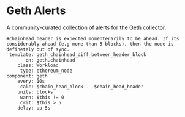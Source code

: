 # Geth Alerts

A community-curated collection of alerts for the [Geth collector](https://learn.netdata.cloud/docs/agent/collectors/go.d.plugin/modules/geth).


```
#chainhead_header is expected momenterarily to be ahead. If its considerably ahead (e.g more than 5 blocks), then the node is definetely out of sync.
 template: geth_chainhead_diff_between_header_block
       on: geth.chainhead
    class: Workload
     type: ethereum_node
component: geth
    every: 10s
     calc: $chain_head_block -  $chain_head_header
    units: blocks
     warn: $this != 0
     crit: $this > 5
    delay: up 5s
```
